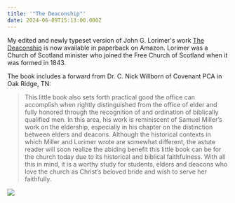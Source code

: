 ```yaml
---
title: '"The Deaconship"'
date: 2024-06-09T15:13:00.000Z
---
```

My edited and newly typeset version of John G. Lorimer's work [The
Deaconship](https://amzn.to/2U84I1F) is now available in paperback on Amazon.
Lorimer was a Church of Scotland minister who joined the Free Church of Scotland
when it was formed in 1843.

The book includes a forward from Dr. C. Nick Willborn of Covenant PCA in Oak
Ridge, TN:

> ​This little book also sets forth practical good the office can accomplish
> when rightly distinguished from the office of elder and fully honored through
> the recognition of and ordination of biblically qualified men. In this area,
> his work is reminiscent of Samuel Miller’s work on the eldership, especially
> in his chapter on the distinction between elders and deacons. Although the
> historical contexts in which Miller and Lorimer wrote are somewhat different,
> the astute reader will soon realize the abiding benefit this little book can
> be for the church today due to its historical and biblical faithfulness. With
> all this in mind, it is a worthy study for students, elders and deacons who
> love the church as Christ’s beloved bride and wish to serve her faithfully.

[![](/img/lorimer-cover.png)](https://amzn.to/2U84I1F)
